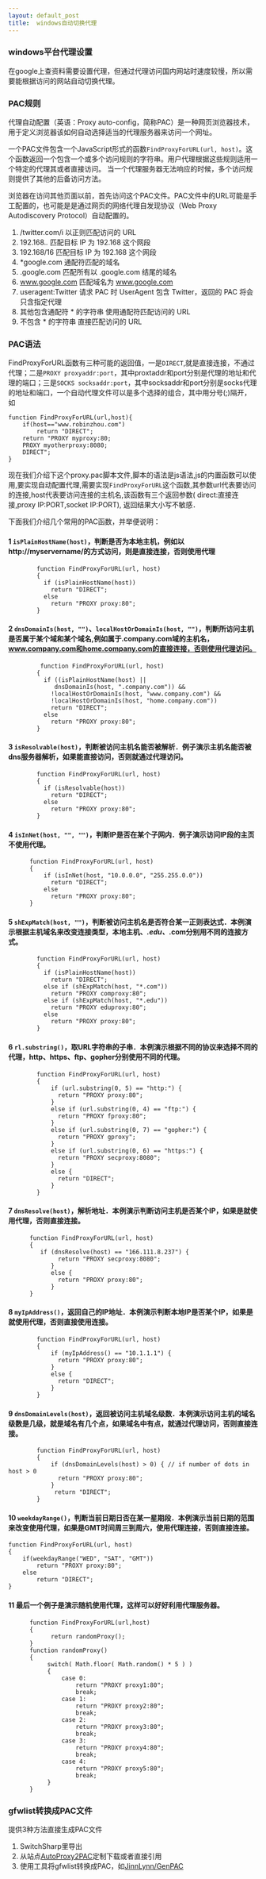 ```yaml
---
layout: default_post
title:  windows自动切换代理
---
```


### windows平台代理设置

在google上查资料需要设置代理，但通过代理访问国内网站时速度较慢，所以需要能根据访问的网站自动切换代理。

### PAC规则

代理自动配置（英语：Proxy auto-config，简称PAC）是一种网页浏览器技术，用于定义浏览器该如何自动选择适当的代理服务器来访问一个网址。

一个PAC文件包含一个JavaScript形式的函数`FindProxyForURL(url, host)`。这个函数返回一个包含一个或多个访问规则的字符串。用户代理根据这些规则适用一个特定的代理其或者直接访问。 当一个代理服务器无法响应的时候，多个访问规则提供了其他的后备访问方法。

浏览器在访问其他页面以前，首先访问这个PAC文件。PAC文件中的URL可能是手工配置的，也可能是是通过网页的网络代理自发现协议（Web Proxy Autodiscovery Protocol）自动配置的。

 1. /twitter.com/i 以正则匹配访问的 URL
 2. 192.168.*.* 匹配目标 IP 为 192.168 这个网段
 3. 192.168/16 匹配目标 IP 为 192.168 这个网段
 4. *google.com 通配符匹配的域名
 5. .google.com 匹配所有以 .google.com 结尾的域名
 6. www.google.com 匹配域名为 www.google.com
 7. useragent:Twitter 请求 PAC 时 UserAgent 包含 Twitter，返回的 PAC 将会只含指定代理
 8. 其他包含通配符 * 的字符串 使用通配符匹配访问的 URL
 9. 不包含 * 的字符串 直接匹配访问的 URL
 
### PAC语法
FindProxyForURL函数有三种可能的返回值，一是`DIRECT`,就是直接连接，不通过代理；二是`PROXY proxyaddr:port`，其中proxtaddr和port分别是代理的地址和代理的端口；三是`SOCKS socksaddr:port`，其中socksaddr和port分别是socks代理的地址和端口，一个自动代理文件可以是多个选择的组合，其中用分号(;)隔开，如

```
function FindProxyForURL(url,host){
    if(host=="www.robinzhou.com")
        return "DIRECT";
    return "PROXY myproxy:80;
    PROXY myotherproxy:8080;
    DIRECT";
}
```

现在我们介绍下这个proxy.pac脚本文件,脚本的语法是js语法,js的内置函数可以使用,要实现自动配置代理,需要实现`FindProxyForURL`这个函数,其参数url代表要访问的连接,host代表要访问连接的主机名,该函数有三个返回参数( direct:直接连接,proxy IP:PORT,socket IP:PORT), 返回结果大小写不敏感．

下面我们介绍几个常用的PAC函数，并举便说明：
#### 1 `isPlainHostName(host)`，判断是否为本地主机，例如以http://myservername/的方式访问，则是直接连接，否则使用代理

```
        function FindProxyForURL(url, host)
        {
          if (isPlainHostName(host))
            return "DIRECT";
          else
            return "PROXY proxy:80";
        }
```

#### 2 `dnsDomainIs(host, "")`、`localHostOrDomainIs(host, "")`，判断所访问主机是否属于某个域和某个域名,例如属于.company.com域的主机名，www.company.com和home.company.com的直接连接，否则使用代理访问。

```
         function FindProxyForURL(url, host)
        {
          if ((isPlainHostName(host) ||
             dnsDomainIs(host, ".company.com")) &&
            !localHostOrDomainIs(host, "www.company.com") &&
            !localHostOrDomainIs(host, "home.company.com"))
            return "DIRECT";
          else
            return "PROXY proxy:80";
        }
```

#### 3 `isResolvable(host)`，判断被访问主机名能否被解析．例子演示主机名能否被dns服务器解析，如果能直接访问，否则就通过代理访问。
```
        function FindProxyForURL(url, host)
        {
          if (isResolvable(host))
            return "DIRECT";
          else
            return "PROXY proxy:80";
        }
```        
#### 4 `isInNet(host, "", "")`，判断IP是否在某个子网内．例子演示访问IP段的主页不使用代理。
```
      function FindProxyForURL(url, host)
      {
          if (isInNet(host, "10.0.0.0", "255.255.0.0"))
            return "DIRECT";
          else
            return "PROXY proxy:80";
      }
```

#### 5 `shExpMatch(host, "")`，判断被访问主机名是否符合某一正则表达式．本例演示根据主机域名来改变连接类型，本地主机、*.edu、*.com分别用不同的连接方式。

```
        function FindProxyForURL(url, host)
        {
          if (isPlainHostName(host))
            return "DIRECT";
          else if (shExpMatch(host, "*.com"))
            return "PROXY comproxy:80";
          else if (shExpMatch(host, "*.edu"))
            return "PROXY eduproxy:80";
          else
            return "PROXY proxy:80";
        }
```

#### 6 `rl.substring()`，取URL字符串的子串．本例演示根据不同的协议来选择不同的代理，http、https、ftp、gopher分别使用不同的代理。
```
        function FindProxyForURL(url, host)
        {
            if (url.substring(0, 5) == "http:") {
              return "PROXY proxy:80";
            }
            else if (url.substring(0, 4) == "ftp:") {
              return "PROXY fproxy:80";
            }
            else if (url.substring(0, 7) == "gopher:") {
              return "PROXY gproxy";
            }
            else if (url.substring(0, 6) == "https:") {
              return "PROXY secproxy:8080";
            }
            else {
              return "DIRECT";
            }
        }
```
#### 7 `dnsResolve(host)`，解析地址．本例演示判断访问主机是否某个IP，如果是就使用代理，否则直接连接。
```
      function FindProxyForURL(url, host)
      {
         if (dnsResolve(host) == "166.111.8.237") {
              return "PROXY secproxy:8080";
            }
            else {
              return "PROXY proxy:80";
            }
      }
```
#### 8 `myIpAddress()`，返回自己的IP地址．本例演示判断本地IP是否某个IP，如果是就使用代理，否则直接使用连接。

```
        function FindProxyForURL(url, host)
        {
            if (myIpAddress() == "10.1.1.1") {
              return "PROXY proxy:80";
            }
            else {
              return "DIRECT";
            }
        }
```

#### 9 `dnsDomainLevels(host)`，返回被访问主机域名级数．本例演示访问主机的域名级数是几级，就是域名有几个点，如果域名中有点，就通过代理访问，否则直接连接。

```
        function FindProxyForURL(url, host)
        {
            if (dnsDomainLevels(host) > 0) { // if number of dots in host > 0
              return "PROXY proxy:80";
            }
             return "DIRECT";
        }
```

#### 10 `weekdayRange()`，判断当前日期日否在某一星期段．本例演示当前日期的范围来改变使用代理，如果是GMT时间周三到周六，使用代理连接，否则直接连接。

	function FindProxyForURL(url, host)
	{
		if(weekdayRange("WED", "SAT", "GMT"))
			return "PROXY proxy:80";
		else
			return "DIRECT";
	}


#### 11 最后一个例子是演示随机使用代理，这样可以好好利用代理服务器。

<!--?prettify autoload=true?-->
```
      function FindProxyForURL(url,host)
      {
            return randomProxy();
      }
      function randomProxy()
      {
           switch( Math.floor( Math.random() * 5 ) )
           {
               case 0:
                   return "PROXY proxy1:80";
                   break;
               case 1:
                   return "PROXY proxy2:80";
                   break;
               case 2:
                   return "PROXY proxy3:80";
                   break;
               case 3:
                   return "PROXY proxy4:80";
                   break;
               case 4:
                   return "PROXY proxy5:80";
                   break;
           }   
      }
```

### gfwlist转换成PAC文件

提供3种方法直接生成PAC文件

 1. SwitchSharp里导出
 2. 从站点[AutoProxy2PAC](https://autoproxy2pac.appspot.com/)定制下载或者直接引用
 3. 使用工具将gfwlist转换成PAC，如[JinnLynn/GenPAC](https://github.com/JinnLynn/GenPAC)